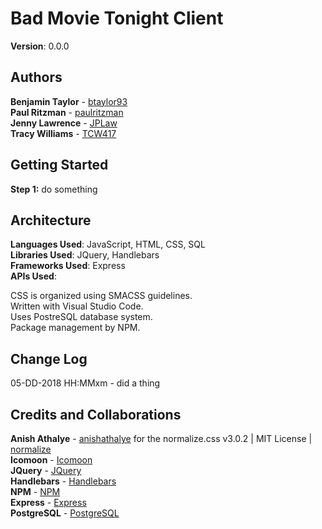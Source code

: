 # Bad Movie Tonight Client
**Version**: 0.0.0

## Authors
**Benjamin Taylor** - [btaylor93](https://github.com/btaylor93)  
**Paul Ritzman** - [paulritzman](https://github.com/paulritzman)  
**Jenny Lawrence** - [JPLaw](https://github.com/JPLaw)  
**Tracy Williams** - [TCW417](https://github.com/TCW417)  

## Getting Started
**Step 1:** do something

## Architecture
**Languages Used**: JavaScript, HTML, CSS, SQL  
**Libraries Used**: JQuery, Handlebars  
**Frameworks Used**: Express  
**APIs Used**: 

CSS is organized using SMACSS guidelines.  
Written with Visual Studio Code.  
Uses PostreSQL database system.  
Package management by NPM.

## Change Log

05-DD-2018 HH:MMxm - did a thing  

## Credits and Collaborations
**Anish Athalye** - [anishathalye](https://github.com/anishathalye/?normalize) for the normalize.css v3.0.2 | MIT License | [normalize](git.io/normalize)  
**Icomoon** - [Icomoon](https://icomoon.io/)  
**JQuery** - [JQuery](https://jquery.com/)  
**Handlebars** - [Handlebars](http://handlebarsjs.com/)  
**NPM** - [NPM](https://www.npmjs.com/)  
**Express** - [Express](https://expressjs.com/)  
**PostgreSQL** - [PostgreSQL](https://www.postgresql.org/)